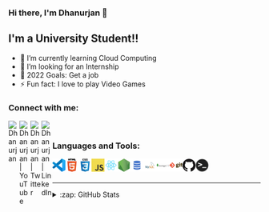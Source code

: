 ### Hi there, I'm Dhanurjan 👋

## I'm a University Student!!

- 🌱 I’m currently learning Cloud Computing
- 👯 I’m looking for an Internship
- 🥅 2022 Goals: Get a job
- ⚡ Fun fact: I love to play Video Games

### Connect with me:

[<img align="left" alt="Dhanurjan" width="22px" src="https://img.icons8.com/cotton/64/000000/domain.png" />][website]
[<img align="left" alt="Dhanurjan | YouTube" width="22px" src="https://img.icons8.com/fluent/48/000000/youtube-play.png" />][youtube]
[<img align="left" alt="Dhanurjan | Twitter" width="22px" src="https://img.icons8.com/color/48/000000/twitter--v1.png" />][twitter]
[<img align="left" alt="Dhanurjan | LinkedIn" width="22px" src="https://img.icons8.com/fluent/48/000000/linkedin.png" />][linkedin]

<br />

### Languages and Tools:

<img align="left" alt="Visual Studio Code" width="26px" src="https://raw.githubusercontent.com/github/explore/80688e429a7d4ef2fca1e82350fe8e3517d3494d/topics/visual-studio-code/visual-studio-code.png" />
<img align="left" alt="HTML5" width="26px" src="https://raw.githubusercontent.com/github/explore/80688e429a7d4ef2fca1e82350fe8e3517d3494d/topics/html/html.png" />
<img align="left" alt="CSS3" width="26px" src="https://raw.githubusercontent.com/github/explore/80688e429a7d4ef2fca1e82350fe8e3517d3494d/topics/css/css.png" />
<img align="left" alt="JavaScript" width="26px" src="https://raw.githubusercontent.com/github/explore/80688e429a7d4ef2fca1e82350fe8e3517d3494d/topics/javascript/javascript.png" />
<img align="left" alt="React" width="26px" src="https://raw.githubusercontent.com/github/explore/80688e429a7d4ef2fca1e82350fe8e3517d3494d/topics/react/react.png" />
<img align="left" alt="Node.js" width="26px" src="https://raw.githubusercontent.com/github/explore/80688e429a7d4ef2fca1e82350fe8e3517d3494d/topics/nodejs/nodejs.png" />
<img align="left" alt="SQL" width="26px" src="https://raw.githubusercontent.com/github/explore/80688e429a7d4ef2fca1e82350fe8e3517d3494d/topics/sql/sql.png" />
<img align="left" alt="MySQL" width="26px" src="https://raw.githubusercontent.com/github/explore/80688e429a7d4ef2fca1e82350fe8e3517d3494d/topics/mysql/mysql.png" />
<img align="left" alt="MongoDB" width="26px" src="https://raw.githubusercontent.com/github/explore/80688e429a7d4ef2fca1e82350fe8e3517d3494d/topics/mongodb/mongodb.png" />
<img align="left" alt="Git" width="26px" src="https://raw.githubusercontent.com/github/explore/80688e429a7d4ef2fca1e82350fe8e3517d3494d/topics/git/git.png" />
<img align="left" alt="GitHub" width="26px" src="https://raw.githubusercontent.com/github/explore/78df643247d429f6cc873026c0622819ad797942/topics/github/github.png" />
<img align="left" alt="Terminal" width="26px" src="https://raw.githubusercontent.com/github/explore/80688e429a7d4ef2fca1e82350fe8e3517d3494d/topics/terminal/terminal.png" />

<br />
<br />

---

<details>
  <summary>:zap: GitHub Stats</summary>

  <img align="left" alt="Dhanurjan's GitHub Stats" src="https://github-readme-stats.vercel.app/api?username=Dhanurjan&show_icons=true&hide_border=true" />

</details>

[website]: https://dhanurjan.ga/
[twitter]: https://twitter.com/Dhanurjan98
[youtube]: https://www.youtube.com/channel/UCIx4fSKWLhzf6X1VrJei_nA
[linkedin]: https://www.linkedin.com/in/dhanurjan

